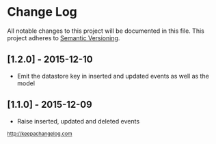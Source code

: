 # Change Log

All notable changes to this project will be documented in this file.
This project adheres to [Semantic Versioning](http://semver.org/).

## [1.2.0] - 2015-12-10
- Emit the datastore key in inserted and updated events as well as the model

## [1.1.0] - 2015-12-09
- Raise inserted, updated and deleted events

<sub>http://keepachangelog.com</sub>
